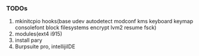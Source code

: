### TODOs

1) mkinitcpio hooks(base udev autodetect modconf kms keyboard keymap consolefont block filesystems encrypt lvm2 resume fsck)
2) modules(ext4 i915)
3) install pary
4) Burpsuite pro, intellijiIDE
